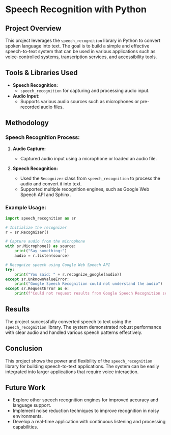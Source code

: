 # Speech Recognition with Python

## Project Overview

This project leverages the `speech_recognition` library in Python to convert spoken language into text. The goal is to build a simple and effective speech-to-text system that can be used in various applications such as voice-controlled systems, transcription services, and accessibility tools.

## Tools & Libraries Used

- **Speech Recognition:**
  - `speech_recognition` for capturing and processing audio input.
- **Audio Input:**
  - Supports various audio sources such as microphones or pre-recorded audio files.

## Methodology

### Speech Recognition Process:

1. **Audio Capture:**
   - Captured audio input using a microphone or loaded an audio file.
  
2. **Speech Recognition:**
   - Used the `Recognizer` class from `speech_recognition` to process the audio and convert it into text.
   - Supported multiple recognition engines, such as Google Web Speech API and Sphinx.

### Example Usage:

```python
import speech_recognition as sr

# Initialize the recognizer
r = sr.Recognizer()

# Capture audio from the microphone
with sr.Microphone() as source:
    print("Say something:")
    audio = r.listen(source)

# Recognize speech using Google Web Speech API
try:
    print("You said: " + r.recognize_google(audio))
except sr.UnknownValueError:
    print("Google Speech Recognition could not understand the audio")
except sr.RequestError as e:
    print(f"Could not request results from Google Speech Recognition service; {e}")
```

## Results

The project successfully converted speech to text using the `speech_recognition` library. The system demonstrated robust performance with clear audio and handled various speech patterns effectively.

## Conclusion

This project shows the power and flexibility of the `speech_recognition` library for building speech-to-text applications. The system can be easily integrated into larger applications that require voice interaction.

## Future Work

- Explore other speech recognition engines for improved accuracy and language support.
- Implement noise reduction techniques to improve recognition in noisy environments.
- Develop a real-time application with continuous listening and processing capabilities.
